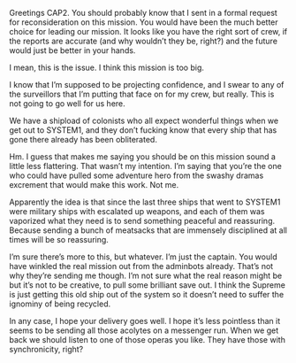 Greetings CAP2. You should probably know that I sent in a formal request for reconsideration on this mission. You would have been the much better choice for leading our mission. It looks like you have the right sort of crew, if the reports are accurate (and why wouldn’t they be, right?) and the future would just be better in your hands.

I mean, this is the issue. I think this mission is too big.

I know that I’m supposed to be projecting confidence, and I swear to any of the surveillors that I’m putting that face on for my crew, but really. This is not going to go well for us here.

We have a shipload of colonists who all expect wonderful things when we get out to SYSTEM1, and they don’t fucking know that every ship that has gone there already has been obliterated.

Hm. I guess that makes me saying you should be on this mission sound a little less flattering. That wasn’t my intention. I’m saying that you’re the one who could have pulled some adventure hero from the swashy dramas excrement that would make this work. Not me.

Apparently the idea is that since the last three ships that went to SYSTEM1 were military ships with escalated up weapons, and each of them was vaporized what they need is to send something peaceful and reassuring. Because sending a bunch of meatsacks that are immensely disciplined at all times will be so reassuring.

I’m sure there’s more to this, but whatever. I’m just the captain. You would have winkled the real mission out from the adminbots already. That’s not why they’re sending me though. I’m not sure what the real reason might be but it’s not to be creative, to pull some brilliant save out. I think the Supreme is just getting this old ship out of the system so it doesn’t need to suffer the ignominy of being recycled.

In any case, I hope your delivery goes well. I hope it’s less pointless than it seems to be sending all those acolytes on a messenger run. When we get back we should listen to one of those operas you like. They have those with synchronicity, right?